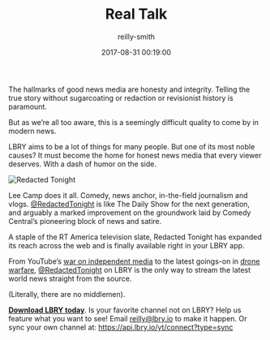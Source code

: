 ﻿---
author: reilly-smith
title: 'Real Talk'
date: '2017-08-31 00:19:00'
cover: 'redactedtonight-banner.jpg'
---
The hallmarks of good news media are honesty and integrity. Telling the true story without sugarcoating or redaction or revisionist history is paramount.

But as we’re all too aware, this is a seemingly difficult quality to come by in modern news.

LBRY aims to be a lot of things for many people. But one of its most noble causes? It must become the home for honest news media that every viewer deserves. With a dash of humor on the side.

![Redacted Tonight](/img/news/redactedtonight-inline.jpeg)

Lee Camp does it all. Comedy, news anchor, in-the-field journalism and vlogs. [@RedactedTonight](https://open.lbry.io/%40RedactedTonight) is like The Daily Show for the next generation, and arguably a marked improvement on the groundwork laid by Comedy Central’s pioneering block of news and satire.

A staple of the RT America television slate, Redacted Tonight has expanded its reach across the web and is finally available right in your LBRY app.

From YouTube’s [war on independent media](https://open.lbry.io/rt-PgmzvCCXlBI) to the latest goings-on in [drone warfare](https://open.lbry.io/rt-GAyxoBFXOTQ), [@RedactedTonight](https://open.lbry.io/%40RedactedTonight) on LBRY is the only way to stream the latest world news straight from the source.

(Literally, there are no middlemen).

**[Download LBRY today](https://lbry.io/get)**. Is your favorite channel not on LBRY? Help us feature what you want to see! Email reilly@lbry.io to make it happen. Or sync your own channel at: https://api.lbry.io/yt/connect?type=sync
